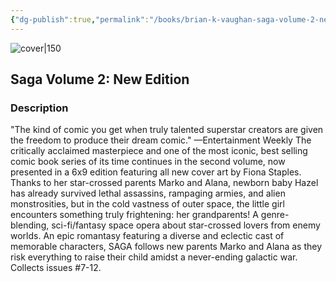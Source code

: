 ```yaml
---
{"dg-publish":true,"permalink":"/books/brian-k-vaughan-saga-volume-2-new-edition/","title":"\"Saga Volume 2\"","tags":["Fantasy","science-fiction","graphic-novel"]}
---
```




![cover|150](https://cdn.thestorygraph.com/semkk0ud4i54143lzfwjvjevpks0)

## Saga Volume 2: New Edition

### Description

"The kind of comic you get when truly talented superstar creators are given the freedom to produce their dream comic." —Entertainment Weekly The critically acclaimed masterpiece and one of the most iconic, best selling comic book series of its time continues in the second volume, now presented in a 6x9 edition featuring all new cover art by Fiona Staples. Thanks to her star-crossed parents Marko and Alana, newborn baby Hazel has already survived lethal assassins, rampaging armies, and alien monstrosities, but in the cold vastness of outer space, the little girl encounters something truly frightening: her grandparents! A genre-blending, sci-fi/fantasy space opera about star-crossed lovers from enemy worlds. An epic romantasy featuring a diverse and eclectic cast of memorable characters, SAGA follows new parents Marko and Alana as they risk everything to raise their child amidst a never-ending galactic war. Collects issues #7-12.
```